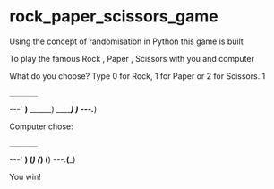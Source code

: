 # rock_paper_scissors_game


Using the concept of randomisation in Python this game is built

To play the famous Rock , Paper , Scissors with you and computer


What do you choose? Type 0 for Rock, 1 for Paper or 2 for Scissors.
1

    _______
---'   ____)____
          ______)
          _______)
         _______)
---.__________)

Computer chose:

    _______
---'   ____)
      (_____)
      (_____)
      (____)
---.__(___)

You win!
